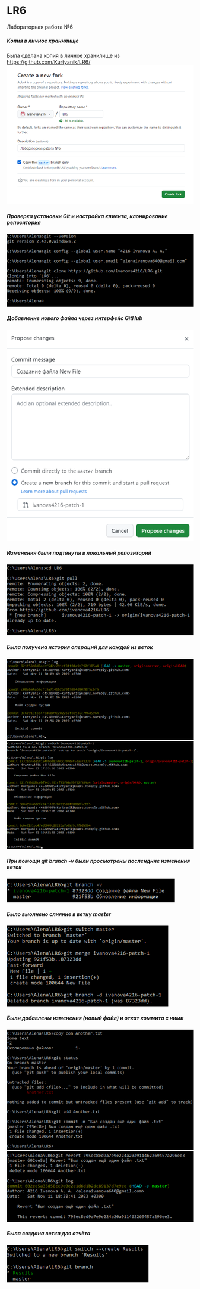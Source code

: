 # LR6
Лабораторная работа №6
##### Копия в личное хранилище
Была сделана копия в личное хранилище из https://github.com/Kurtyanik/LR6/
![Рисунок 1](https://github.com/ivanova4216/Screenshots/blob/main/1.png?raw=true)
##### Проверка установки Git и настройка клиента, клонирование репозитория

![Рисунок 2](https://github.com/ivanova4216/Screenshots/blob/main/2.png?raw=true)
##### Добавление нового файла через интерфейс GitHub

![Рисунок 3](https://github.com/ivanova4216/Screenshots/blob/main/3.png?raw=true)
##### Изменения были подтянуты в локальный репозиторий

![Рисунок 4](https://github.com/ivanova4216/Screenshots/blob/main/5.png?raw=true)
##### Была получена история операций для каждой из веток

![Рисунок 5](https://github.com/ivanova4216/Screenshots/blob/main/6.png?raw=true)
![Рисунок 6](https://github.com/ivanova4216/Screenshots/blob/main/7.png?raw=true)
##### При помощи git branch -v были просмотрены послендние изменения веток

![Рисунок 7](https://github.com/ivanova4216/Screenshots/blob/main/8.png?raw=true)
##### Было выолнено слияние в ветку master

![Рисунок 8](https://github.com/ivanova4216/Screenshots/blob/main/9.png?raw=true)

##### Были добавлены изменения (новый файл) и откат коммита с ними

![Рисунок 9](https://github.com/ivanova4216/Screenshots/blob/main/11.png?raw=true)
![Рисунок 10](https://github.com/ivanova4216/Screenshots/blob/main/12.png?raw=true)
##### Была создана ветка для отчёта

![Рисунок 11](https://github.com/ivanova4216/Screenshots/blob/main/13.png?raw=true)